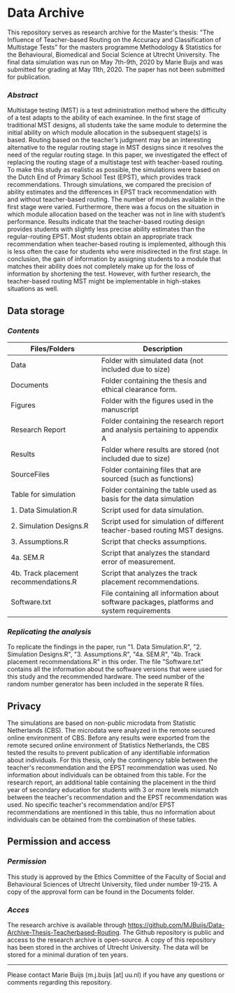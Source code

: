 # Data Archive

This repository serves as research archive for the Master's thesis: "The Influence of Teacher-based Routing on the Accuracy and Classification of Multistage Tests" for the masters programme Methodology & Statistics for the Behavioural, Biomedical and Social Science at Utrecht University.
The final data simulation was run on May 7th-9th, 2020 by Marie Buijs and was submitted for grading at May 11th, 2020. The paper has not been submitted for publication. 

### *Abstract*

Multistage testing (MST) is a test administration method where the difficulty of a test adapts to the ability of each examinee. In the first stage of traditional MST designs, all students take the same module to determine the initial ability on which module allocation in the subsequent stage(s) is based. Routing based on the teacher’s judgment may be an interesting alternative to the regular routing stage in MST designs since it resolves the need of the regular routing stage. In this paper, we investigated the effect of replacing the routing stage of a multistage test with teacher-based routing. To make this study as realistic as possible, the simulations were based on the Dutch End of Primary School Test (EPST), which provides track recommendations. Through simulations, we compared the precision of ability estimates and the differences in EPST track recommendation with and without teacher-based routing. The number of modules available in the first stage were varied. Furthermore, there was a focus on the situation in which module allocation based on the teacher was not in line with student’s performance. Results indicate that the teacher-based routing design provides students with slightly less precise ability estimates than the regular-routing EPST. Most students obtain an appropriate track recommendation when teacher-based routing is implemented, although this is less often the case for students who were misdirected in the first stage. In conclusion, the gain of information by assigning students to a module that matches their ability does not completely make up for the loss of information by shortening the test. However, with further research, the teacher-based routing MST might be implementable in high-stakes situations as well. 

## Data storage

### *Contents*

| Files/Folders  |  Description   |
|---|---|
| Data  | Folder with simulated data (not included due to size)  |  
| Documents  |  Folder containing the thesis and ethical clearance form.  | 
| Figures  | Folder with the figures used in the manuscript  |   
| Research Report  |  Folder containing the research report and analysis pertaining to appendix A  | 
| Results  |  Folder where results are stored (not included due to size) | 
| SourceFiles  | Folder containing files that are sourced (such as functions) | 
| Table for simulation  | Folder containing the table used as basis for the data simulation | 
| 1. Data Simulation.R  | Script used for data simulation.  | 
| 2. Simulation Designs.R  |  Script used for simulation of different teacher-based routing MST designs. | 
| 3. Assumptions.R  |  Script that checks assumptions. | 
| 4a. SEM.R | Script that analyzes the standard error of measurement.  | 
| 4b. Track placement recommendations.R |  Script that analyzes the track placement recommendations. | 
| Software.txt  | File containing all information about software packages, platforms and system requirements | 

### *Replicating the analysis*

To replicate the findings in the paper, run "1. Data Simulation.R", "2. Simulation Designs.R", "3. Assumptions.R", "4a. SEM.R", "4b. Track placement recommendations.R" in this order. The file "Software.txt" contains all the information about the software versions that were used for this study and the recommended hardware. The seed number of the random number generator has been included in the seperate R files. 

## Privacy 

The simulations are based on non-public microdata from Statistic Netherlands (CBS). The microdata were analyzed in the remote secured online environment of CBS. Before any results were exported from the remote secured online environment of Statistics Netherlands, the CBS tested the results to prevent publication of any identifiable information about individuals. 
For this thesis, only the contingency table between the teacher's recommendation and the EPST recommendation was used. No information about individuals can be obtained from this table. 
For the research report, an additional table containing the placement in the third year of secondary education for students with 3 or more levels mismatch between the teacher's recommendation and the EPST recommendation was used. No specific teacher's recommendation and/or EPST recommendations are mentioned in this table, thus no information about individuals can be obtained from the combination of these tables. 

## Permission and access

### *Permission*

This study is approved by the Ethics Committee of the Faculty of Social and Behavioural Sciences of Utrecht University, filed under number 19-215. A copy of the approval form can be found in the Documents folder. 

### *Acces*

The research archive is available through https://github.com/MJBuijs/Data-Archive-Thesis-Teacherbased-Routing. The Github repository is public and access to the research archive is open-source. A copy of this repository has been stored in the archives of Utrecht University. The data will be stored for a minimal duration of ten years.


-------------------
Please contact Marie Buijs (m.j.buijs [at] uu.nl) if you have any questions or comments regarding this repository.
